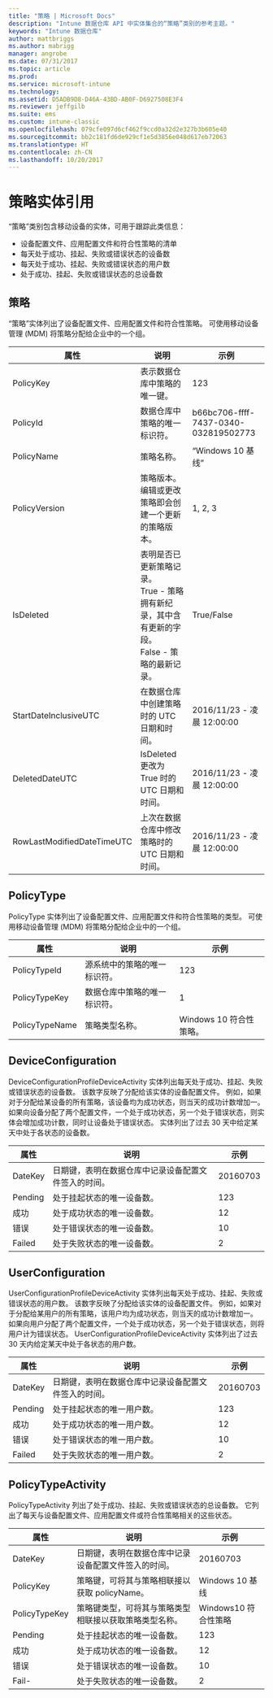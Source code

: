 ```yaml
---
title: "策略 | Microsoft Docs"
description: "Intune 数据仓库 API 中实体集合的“策略”类别的参考主题。"
keywords: "Intune 数据仓库"
author: mattbriggs
ms.author: mabrigg
manager: angrobe
ms.date: 07/31/2017
ms.topic: article
ms.prod: 
ms.service: microsoft-intune
ms.technology: 
ms.assetid: D5ADB9D8-D46A-43BD-AB0F-D6927508E3F4
ms.reviewer: jeffgilb
ms.suite: ems
ms.custom: intune-classic
ms.openlocfilehash: 079cfe097d6cf462f9ccd0a32d2e327b3b605e40
ms.sourcegitcommit: bb2c181fd6de929cf1e5d3856e048d617eb72063
ms.translationtype: HT
ms.contentlocale: zh-CN
ms.lasthandoff: 10/20/2017
---
```

# <a name="reference-for-policy-entities"></a>策略实体引用

“策略”类别包含移动设备的实体，可用于跟踪此类信息：

  -  设备配置文件、应用配置文件和符合性策略的清单  
  -  每天处于成功、挂起、失败或错误状态的设备数  
  -  每天处于成功、挂起、失败或错误状态的用户数  
  -  处于成功、挂起、失败或错误状态的总设备数  

## <a name="policy"></a>策略

“策略”实体列出了设备配置文件、应用配置文件和符合性策略。 可使用移动设备管理 (MDM) 将策略分配给企业中的一个组。

| 属性  | 说明 | 示例 |
|---------|------------|--------|
| PolicyKey |表示数据仓库中策略的唯一键。 |123 |
| PolicyId |数据仓库中策略的唯一标识符。 |b66bc706-ffff-7437-0340-032819502773 |
| PolicyName |策略名称。 |“Windows 10 基线” |
| PolicyVersion |策略版本。 编辑或更改策略即会创建一个更新的策略版本。 |1, 2, 3 |
| IsDeleted |表明是否已更新策略记录。  <br>True - 策略拥有新纪录，其中含有更新的字段。 <br>False - 策略的最新记录。 |True/False |
| StartDateInclusiveUTC |在数据仓库中创建策略时的 UTC 日期和时间。 |2016/11/23 - 凌晨 12:00:00 |
| DeletedDateUTC |IsDeleted 更改为 True 时的 UTC 日期和时间。 |2016/11/23 - 凌晨 12:00:00 |
| RowLastModifiedDateTimeUTC |上次在数据仓库中修改策略时的 UTC 日期和时间。 |2016/11/23 - 凌晨 12:00:00 |

## <a name="policytype"></a>PolicyType

PolicyType 实体列出了设备配置文件、应用配置文件和符合性策略的类型。 可使用移动设备管理 (MDM) 将策略分配给企业中的一个组。

| 属性  | 说明 | 示例 |
|---------|------------|--------|
| PolicyTypeId |源系统中的策略的唯一标识符。 |123 |
| PolicyTypeKey |数据仓库中策略的唯一标识符。 |1 |
| PolicyTypeName |策略类型名称。 |Windows 10 符合性策略。 |

## <a name="deviceconfiguration"></a>DeviceConfiguration

DeviceConfigurationProfileDeviceActivity 实体列出每天处于成功、挂起、失败或错误状态的设备数。 该数字反映了分配给该实体的设备配置文件。 例如，如果对于分配给某设备的所有策略，该设备均为成功状态，则当天的成功计数增加一。 如果向设备分配了两个配置文件，一个处于成功状态，另一个处于错误状态，则实体会增加成功计数，同时让设备处于错误状态。 实体列出了过去 30 天中给定某天中处于各状态的设备数。

| 属性  | 说明 | 示例 |
|---------|------------|--------|
| DateKey |日期键，表明在数据仓库中记录设备配置文件签入的时间。 |20160703 |
| Pending |处于挂起状态的唯一设备数。 |123 |
| 成功 |处于成功状态的唯一设备数。 |12 |
| 错误 |处于错误状态的唯一设备数。 |10 |
| Failed |处于失败状态的唯一设备数。 |2 |

## <a name="userconfiguration"></a>UserConfiguration

UserConfigurationProfileDeviceActivity 实体列出每天处于成功、挂起、失败或错误状态的用户数。 该数字反映了分配给该实体的设备配置文件。 例如，如果对于分配给某用户的所有策略，该用户均为成功状态，则当天的成功计数增加一。 如果向用户分配了两个配置文件，一个处于成功状态，另一个处于错误状态，则将用户计为错误状态。  UserConfigurationProfileDeviceActivity 实体列出了过去 30 天内给定某天中处于各状态的用户数。

| 属性  | 说明 | 示例 |
|---------|------------|--------|
| DateKey |日期键，表明在数据仓库中记录设备配置文件签入的时间。 |20160703 |
| Pending |处于挂起状态的唯一用户数。 |123 |
| 成功 |处于成功状态的唯一用户数。 |12 |
| 错误 |处于错误状态的唯一用户数。 |10 |
| Failed |处于失败状态的唯一用户数。 |2 |

## <a name="policytypeactivity"></a>PolicyTypeActivity

PolicyTypeActivity 列出了处于成功、挂起、失败或错误状态的总设备数。 它列出了每天与设备配置文件、应用配置文件或符合性策略相关的这些状态。

| 属性  | 说明 | 示例 |
|---------|------------|--------|
| DateKey |日期键，表明在数据仓库中记录设备配置文件签入的时间。 |20160703 |
| PolicyKey |策略键，可将其与策略相联接以获取 policyName。 |Windows 10 基线 |
| PolicyTypeKey |策略键类型，可将其与策略类型相联接以获取策略类型名称。 |Windows10 符合性策略 |
| Pending |处于挂起状态的唯一设备数。 |123 |
| 成功 |处于成功状态的唯一设备数。 |12 |
| 错误 |处于错误状态的唯一设备数。 |10 |
| Fail- |处于失败状态的唯一设备数。 |2 |